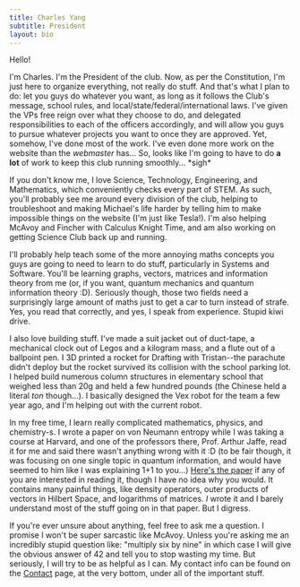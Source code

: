 ```yaml
---
title: Charles Yang
subtitle: President
layout: bio
---
```


Hello!

  I'm Charles. I'm the President of the club. Now, as per the Constitution, I'm just here to organize everything, not really do stuff. And that's what I plan to do: let you guys do whatever you want, as long as it follows the Club's message, school rules, and local/state/federal/international laws. I've given the VPs free reign over what they choose to do, and delegated responsibilities to each of the officers accordingly, and will allow you guys to pursue whatever projects you want to once they are approved. Yet, somehow, I've done most of the work. I've even done more work on the website than the *webmaster* has... So, looks like I'm going to have to do **a lot** of work to keep this club running smoothly... \*sigh\*

  If you don't know me, I love Science, Technology, Engineering, and Mathematics, which conveniently checks every part of STEM. As such, you'll probably see me around every division of the club, helping to troubleshoot and making Michael's life harder by telling him to make impossible things on the website (I'm just like Tesla!). I'm also helping McAvoy and Fincher with Calculus Knight Time, and am also working on getting Science Club back up and running.

  I'll probably help teach some of the more annoying maths concepts you guys are going to need to learn to do stuff, particularly in Systems and Software. You'll be learning graphs, vectors, matrices and information theory from me (or, if you want, quantum mechanics and quantum information theory :D). Seriously though, those two fields need a surprisingly large amount of maths just to get a car to turn instead of strafe. Yes, you read that correctly, and yes, I speak from experience. Stupid kiwi drive.

  I also love building stuff. I've made a suit jacket out of duct-tape, a mechanical clock out of Legos and a kilogram mass, and a flute out of a ballpoint pen. I 3D printed a rocket for Drafting with Tristan--the parachute didn't deploy but the rocket survived its collision with the school parking lot. I helped build numerous column structures in elementary school that weighed less than 20g and held a few hundred pounds (the Chinese held a literal *ton* though...). I basically designed the Vex robot for the team a few year ago, and I'm helping out with the current robot.

  In my free time, I learn really complicated mathematics, physics, and chemistry-s. I wrote a paper on von Neumann entropy while I was taking a course at Harvard, and one of the professors there, Prof. Arthur Jaffe, read it for me and said there wasn't anything wrong with it :D (to be fair though, it was focusing on one single topic in quantum information, and would have seemed to him like I was explaining 1+1 to you...) [Here's the paper](/files/vonNeumannEntropy.pdf) if any of you are interested in reading it, though I have no idea why you would. It contains many painful things, like density operators, outer products of vectors in Hilbert Space, and logarithms of matrices. *I*  wrote it and I barely understand most of the stuff going on in that paper. But I digress.

  If you're ever unsure about anything, feel free to ask me a question. I promise I won't be super sarcastic like McAvoy. Unless you're asking me an incredibly stupid question like: "multiply six by nine" in which case I will give the obvious answer of 42 and tell you to stop wasting my time. But seriously, I will try to be as helpful as I can. My contact info can be found on the [Contact](contact) page, at the very bottom, under all of the important stuff.
